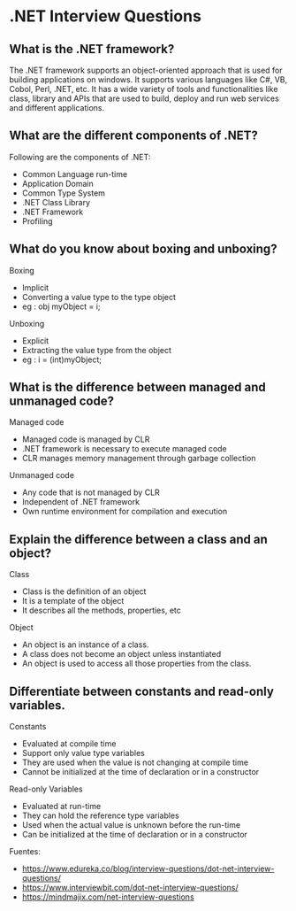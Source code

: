 # .NET Interview Questions

## What is the .NET framework?

The .NET framework supports an object-oriented approach that is used for building applications on windows. It supports various languages like C#, VB, Cobol, Perl, .NET, etc. It has a wide variety of tools and functionalities like class, library and APIs that are used to build, deploy and run web services and different applications.

## What are the different components of .NET?

Following are the components of .NET:
* Common Language run-time
* Application Domain
* Common Type System
* .NET Class Library
* .NET Framework
* Profiling

## What do you know about boxing and unboxing?

Boxing
* Implicit
* Converting a value type to the type object
* eg : obj myObject = i;

Unboxing
* Explicit
* Extracting the value type from the object
* eg : i = (int)myObject;

## What is the difference between managed and unmanaged code?

Managed code
* Managed code is managed by CLR
* .NET framework is necessary to execute managed code
* CLR manages memory management through garbage collection

Unmanaged code
* Any code that is not managed by CLR
* Independent of .NET framework
* Own runtime environment for compilation and execution

## Explain the difference between a class and an object?

Class
* Class is the definition of an object
* It is a template of the object
* It describes all the methods, properties, etc

Object
* An object is an instance of a class.
* A class does not become an object unless instantiated
* An object is used to access all those properties from the class.

## Differentiate between constants and read-only variables.

Constants
* Evaluated at compile time
* Support only value type variables
* They are used when the value is not changing at compile time
* Cannot be initialized at the time of declaration or in a constructor

Read-only Variables
* Evaluated at run-time
* They can hold the reference type variables
* Used when the actual value is unknown before the run-time
* Can be initialized at the time of declaration or in a constructor

Fuentes:

- https://www.edureka.co/blog/interview-questions/dot-net-interview-questions/
- https://www.interviewbit.com/dot-net-interview-questions/
- https://mindmajix.com/net-interview-questions
